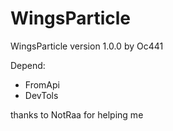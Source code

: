 # WingsParticle 
WingsParticle version 1.0.0 by Oc441

Depend:
- FromApi
- DevTols

thanks to NotRaa for helping me
